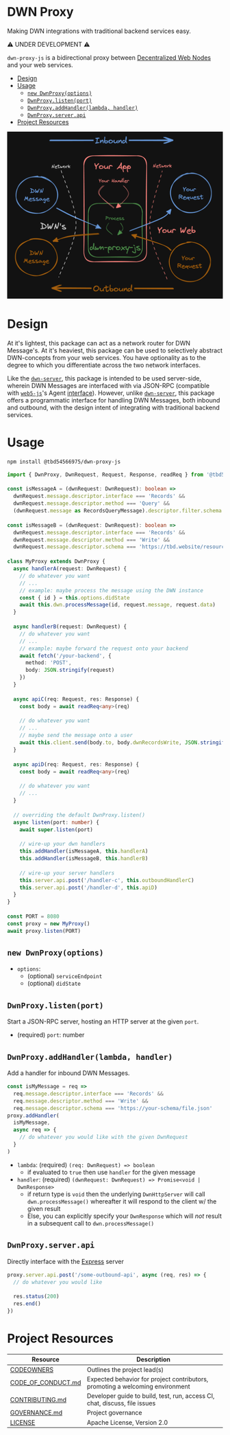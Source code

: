 # DWN Proxy <!-- omit in toc -->

Making DWN integrations with traditional backend services easy.

⚠️ UNDER DEVELOPMENT ⚠️

`dwn-proxy-js` is a bidirectional proxy between [Decentralized Web Nodes](https://identity.foundation/decentralized-web-node/spec) and your web services.

* [Design](#design)
* [Usage](#usage)
  * [`new DwnProxy(options)`](#new-dwnproxyoptions)
  * [`DwnProxy.listen(port)`](#dwnproxylistenport)
  * [`DwnProxy.addHandler(lambda, handler)`](#dwnproxyaddhandlerlambda-handler)
  * [`DwnProxy.server.api`](#dwnproxyserverapi)
* [Project Resources](#project-resources)

![Intro diagram](./images/intro.png)

# Design

At it's lightest, this package can act as a network router for DWN Message's. At it's heaviest, this package can be used to selectively abstract DWN-concepts from your web services. You have optionality as to the degree to which you differentiate across the two network interfaces.

Like the [`dwn-server`](https://github.com/TBD54566975/dwn-server), this package is intended to be used server-side, wherein DWN Messages are interfaced with via JSON-RPC (compatible with [`web5-js`](https://github.com/TBD54566975/web5-js)'s Agent [interface](https://github.com/TBD54566975/web5-js/tree/main/packages/web5-agent)). However, unlike [`dwn-server`](https://github.com/TBD54566975/dwn-server), this package offers a programmatic interface for handling DWN Messages, both inbound and outbound, with the design intent of integrating with traditional backend services.

# Usage

```cli
npm install @tbd54566975/dwn-proxy-js
```

```typescript
import { DwnProxy, DwnRequest, Request, Response, readReq } from '@tbd54566975/dwn-proxy-js'

const isMessageA = (dwnRequest: DwnRequest): boolean =>
  dwnRequest.message.descriptor.interface === 'Records' &&
  dwnRequest.message.descriptor.method === 'Query' &&
  (dwnRequest.message as RecordsQueryMessage).descriptor.filter.schema === 'https://tbd.website/resources/message-a'

const isMessageB = (dwnRequest: DwnRequest): boolean =>
  dwnRequest.message.descriptor.interface === 'Records' &&
  dwnRequest.message.descriptor.method === 'Write' &&
  dwnRequest.message.descriptor.schema === 'https://tbd.website/resources/message-b'

class MyProxy extends DwnProxy {
  async handlerA(request: DwnRequest) {
    // do whatever you want
    // ...
    // example: maybe process the message using the DWN instance
    const { id } = this.options.didState
    await this.dwn.processMessage(id, request.message, request.data)
  }

  async handlerB(request: DwnRequest) {
    // do whatever you want
    // ...
    // example: maybe forward the request onto your backend
    await fetch('/your-backend', {
      method: 'POST',
      body: JSON.stringify(request)
    })
  }

  async apiC(req: Request, res: Response) {
    const body = await readReq<any>(req)

    // do whatever you want
    // ...
    // maybe send the message onto a user
    await this.client.send(body.to, body.dwnRecordsWrite, JSON.stringify(body.data))
  }

  async apiD(req: Request, res: Response) {
    const body = await readReq<any>(req)

    // do whatever you want
    // ...
  }

  // overriding the default DwnProxy.listen()
  async listen(port: number) {
    await super.listen(port)

    // wire-up your dwn handlers
    this.addHandler(isMessageA, this.handlerA)
    this.addHandler(isMessageB, this.handlerB)

    // wire-up your server handlers
    this.server.api.post('/handler-c', this.outboundHandlerC)
    this.server.api.post('/handler-d', this.apiD)
  }
}

const PORT = 8080
const proxy = new MyProxy()
await proxy.listen(PORT)
```

## `new DwnProxy(options)`

- `options`:
  - (optional) `serviceEndpoint`
  - (optional) `didState`

## `DwnProxy.listen(port)`

Start a JSON-RPC server, hosting an HTTP server at the given `port`.

- (required) `port`: number

## `DwnProxy.addHandler(lambda, handler)`

Add a handler for inbound DWN Messages.

```typescript
const isMyMessage = req => 
  req.message.descriptor.interface === 'Records' &&
  req.message.descriptor.method === 'Write' &&
  req.message.descriptor.schema === 'https://your-schema/file.json'
proxy.addHandler(
  isMyMessage,
  async req => {
    // do whatever you would like with the given DwnRequest
  }
)
```

- `lambda`: (required) `(req: DwnRequest) => boolean`
  - if evaluated to `true` then use `handler` for the given message
- `handler`: (required) `(dwnRequest: DwnRequest) => Promise<void | DwnResponse>`
  - if return type is `void` then the underlying `DwnHttpServer` will call `dwn.processMessage()` whereafter it will respond to the client w/ the given result
  - Else, you can explicitly specify your `DwnResponse` which will *not* result in a subsequent call to `dwn.processMessage()`

## `DwnProxy.server.api`

Directly interface with the [Express](https://expressjs.com/) server

```typescript
proxy.server.api.post('/some-outbound-api', async (req, res) => {
  // do whatever you would like 

  res.status(200)
  res.end()
})
```

# Project Resources

| Resource                                   | Description                                                                   |
| ------------------------------------------ | ----------------------------------------------------------------------------- |
| [CODEOWNERS](./CODEOWNERS)                 | Outlines the project lead(s)                                                  |
| [CODE_OF_CONDUCT.md](./CODE_OF_CONDUCT.md) | Expected behavior for project contributors, promoting a welcoming environment |
| [CONTRIBUTING.md](./CONTRIBUTING.md)       | Developer guide to build, test, run, access CI, chat, discuss, file issues    |
| [GOVERNANCE.md](./GOVERNANCE.md)           | Project governance                                                            |
| [LICENSE](./LICENSE)                       | Apache License, Version 2.0                                                   |